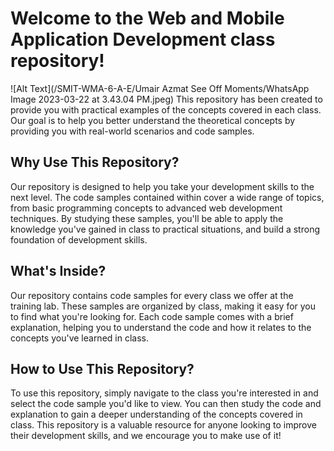 ﻿# Welcome to the Web and Mobile Application Development class repository!
 ![Alt Text](/SMIT-WMA-6-A-E/Umair Azmat See Off Moments/WhatsApp Image 2023-03-22 at 3.43.04 PM.jpeg)
This repository has been created to provide you with practical examples of the concepts covered in each class. Our goal is to help you better understand the theoretical concepts by providing you with real-world scenarios and code samples.
## Why Use This Repository?
Our repository is designed to help you take your development skills to the next level. The code samples contained within cover a wide range of topics, from basic programming concepts to advanced web development techniques. By studying these samples, you'll be able to apply the knowledge you've gained in class to practical situations, and build a strong foundation of development skills.
## What's Inside?
Our repository contains code samples for every class we offer at the training lab. These samples are organized by class, making it easy for you to find what you're looking for. Each code sample comes with a brief explanation, helping you to understand the code and how it relates to the concepts you've learned in class.

## How to Use This Repository?
To use this repository, simply navigate to the class you're interested in and select the code sample you'd like to view. You can then study the code and explanation to gain a deeper understanding of the concepts covered in class. This repository is a valuable resource for anyone looking to improve their development skills, and we encourage you to make use of it!

